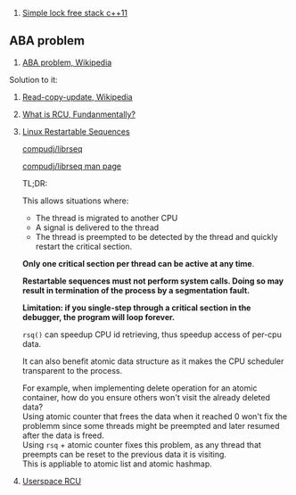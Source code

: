  1. [Simple lock free stack c++11]
 
## ABA problem
 1. [ABA problem, Wikipedia]
 
 Solution to it:
 
 1. [Read-copy-update, Wikipedia]
 2. [What is RCU, Fundanmentally?]
 3. [Linux Restartable Sequences](https://www.efficios.com/blog/2019/02/08/linux-restartable-sequences/)
    
    [compudj/librseq](https://github.com/compudj/librseq)
    
    [compudj/librseq man page](https://github.com/compudj/librseq/blob/master/doc/man/rseq.2)
    
    TL;DR:
    
    This allows situations where:
     - The thread is migrated to another CPU
     - A signal is delivered to the thread
     - The thread is preempted
    to be detected by the thread and quickly restart the critical section.
    
    **Only one critical section per thread can be active at any time**.
    
    **Restartable sequences must not perform system calls. Doing so may result in termination of the process by a segmentation fault.**
    
    **Limitation: if you single-step through a critical section in the debugger, the program will loop forever.**
    
    `rsq()` can speedup CPU id retrieving, thus speedup access of per-cpu data.
    
    It can also benefit atomic data structure as it makes the CPU scheduler transparent to the process.
    
    For example, when implementing delete operation for an atomic container, how do you ensure others won't visit the already deleted data?
    <br>Using atomic counter that frees the data when it reached 0 won't fix the problemm since some threads might be preempted and later resumed after 
    the data is freed.
    <br>Using `rsq` + atomic counter fixes this problem, as any thread that preempts can be reset to the previous data it is visiting.
    <br>This is appliable to atomic list and atomic hashmap.
    
 4. [Userspace RCU](https://liburcu.org/)

[Simple lock free stack c++11]: https://stackoverflow.com/questions/26747265/simple-lock-free-stack-c11
[ABA problem, Wikipedia]: https://en.wikipedia.org/wiki/ABA_problem
[Read-copy-update, Wikipedia]: https://en.wikipedia.org/wiki/Read-copy-update
[What is RCU, Fundanmentally?]: https://lwn.net/Articles/262464/
